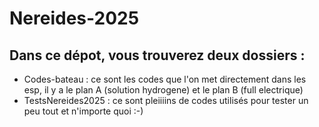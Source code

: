 # Nereides-2025
## Dans ce dépot, vous trouverez deux dossiers :
 - Codes-bateau : ce sont les codes que l'on met directement dans les esp, il y a le plan A (solution hydrogene) et le plan B (full electrique)
 - TestsNereides2025 : ce sont pleiiiins de codes utilisés pour tester un peu tout et n'importe quoi :-)
